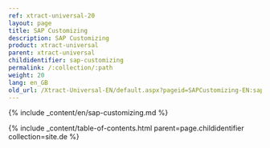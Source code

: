 ```yaml
---
ref: xtract-universal-20
layout: page
title: SAP Customizing
description: SAP Customizing
product: xtract-universal
parent: xtract-universal
childidentifier: sap-customizing
permalink: /:collection/:path
weight: 20
lang: en_GB
old_url: /Xtract-Universal-EN/default.aspx?pageid=SAPCustomizing-EN:sap-customizing-en
---
```



{% include _content/en/sap-customizing.md  %}

{% include _content/table-of-contents.html parent=page.childidentifier collection=site.de %}

